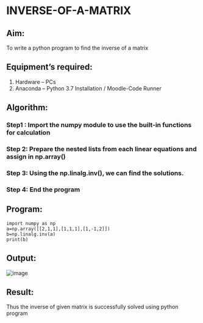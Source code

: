 # INVERSE-OF-A-MATRIX
## Aim:
To write a python program to find the inverse of a matrix
## Equipment’s required:
1. 	Hardware – PCs
2. 	Anaconda – Python 3.7 Installation / Moodle-Code Runner
## Algorithm:
### Step1 : Import the numpy module to use the built-in functions for calculation
### Step 2: Prepare the nested lists from each linear equations and assign in np.array()
### Step 3: Using the np.linalg.inv(), we can find the solutions.
### Step 4: End the program

## Program:
```
import numpy as np
a=np.array([[2,1,1],[1,1,1],[1,-1,2]])
b=np.linalg.inv(a)
print(b)
```
## Output:
![image](https://github.com/user-attachments/assets/f9a611be-afa3-4a61-953f-8e497f9e4d70)

## Result:
Thus the inverse of given matrix is successfully solved using python program

